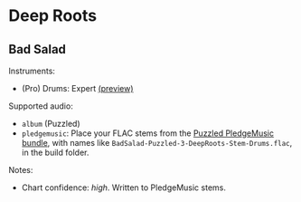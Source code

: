 # Deep Roots

## Bad Salad

Instruments:

  * (Pro) Drums: Expert
    [(preview)](http://pages.cs.wisc.edu/~tolly/customs/?artist=bad-salad&title=deep-roots)

Supported audio:

  * `album` (Puzzled)
  * `pledgemusic`: Place your FLAC stems from the 
    [Puzzled PledgeMusic bundle](http://www.pledgemusic.com/projects/badsalad2013),
    with names like `BadSalad-Puzzled-3-DeepRoots-Stem-Drums.flac`,
    in the build folder.

Notes:

  * Chart confidence: *high*. Written to PledgeMusic stems.
